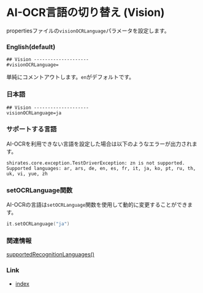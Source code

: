 # AI-OCR言語の切り替え (Vision)

propertiesファイルの`visionOCRLanguage`パラメータを設定します。

### English(default)

```properties
## Vision --------------------
#visionOCRLanguage=
```

単純にコメントアウトします。`en`がデフォルトです。

### 日本語

```properties
## Vision --------------------
visionOCRLanguage=ja
```

### サポートする言語

AI-OCRを利用できない言語を設定した場合は以下のようなエラーが出力されます。

```
shirates.core.exception.TestDriverException: zn is not supported. Supported languages: ar, ars, de, en, es, fr, it, ja, ko, pt, ru, th, uk, vi, yue, zh
```

### setOCRLanguage関数

AI-OCRの言語は`setOCRLanguage`関数を使用して動的に変更することができます。

```kotlin
it.setOCRLanguage("ja")
```

### 関連情報

[supportedRecognitionLanguages()](https://developer.apple.com/documentation/vision/vnrecognizetextrequest/supportedrecognitionlanguages())

### Link

- [index](../../../index_ja.md)
